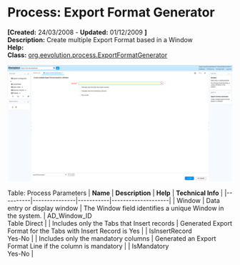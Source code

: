 # Process: Export Format Generator 

**[Created:** 24/03/2008 - **Updated:** 01/12/2009 **]**  
**Description:** Create multiple Export Format based in a Window  
**Help:**   
**Class:** [org.eevolution.process.ExportFormatGenerator](https://jenkins.idempiere.org/job/iDempiere12Daily/ws/org.idempiere.javadoc/API/org/eevolution/process/ExportFormatGenerator.html)

![](/img/docs/manual/ExportFormatGenerator-Process_iDempiere_v12.0.0.png)

Table: Process Parameters
| **Name** | **Description** | **Help** | **Technical Info** |
|----------|---------------|-----------|--------------------|
| Window | Data entry or display window | The Window field identifies a unique Window in the system. | AD_Window_ID<br/>Table Direct | 
| Includes only the Tabs that Insert records | Generated Export Format for the Tabs with Insert Record is Yes |  | IsInsertRecord<br/>Yes-No | 
| Includes only the mandatory columns | Generated an Export Format Line  if the column is mandatory |  | IsMandatory<br/>Yes-No | 


